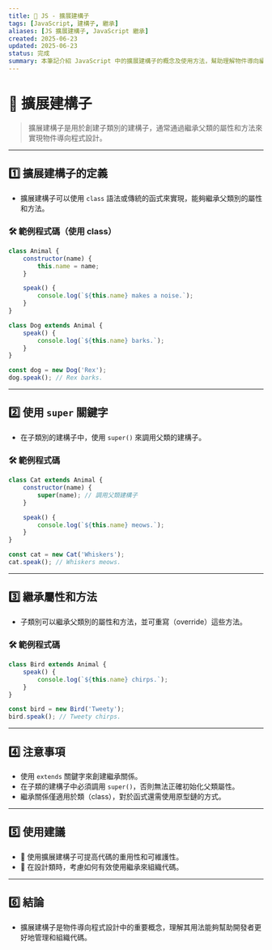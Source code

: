 ```yaml
---
title: 🔧 JS - 擴展建構子
tags: [JavaScript, 建構子, 繼承]
aliases: [JS 擴展建構子, JavaScript 繼承]
created: 2025-06-23
updated: 2025-06-23
status: 完成
summary: 本筆記介紹 JavaScript 中的擴展建構子的概念及使用方法，幫助理解物件導向編程中的繼承。
---
```


# 🔧 擴展建構子

> 擴展建構子是用於創建子類別的建構子，通常通過繼承父類的屬性和方法來實現物件導向程式設計。

---
## 1️⃣ 擴展建構子的定義

- 擴展建構子可以使用 `class` 語法或傳統的函式來實現，能夠繼承父類別的屬性和方法。

### 🛠️ 範例程式碼（使用 class）

```javascript
class Animal {
    constructor(name) {
        this.name = name;
    }

    speak() {
        console.log(`${this.name} makes a noise.`);
    }
}

class Dog extends Animal {
    speak() {
        console.log(`${this.name} barks.`);
    }
}

const dog = new Dog('Rex');
dog.speak(); // Rex barks.
```

---
## 2️⃣ 使用 `super` 關鍵字

- 在子類別的建構子中，使用 `super()` 來調用父類的建構子。

### 🛠️ 範例程式碼

```javascript
class Cat extends Animal {
    constructor(name) {
        super(name); // 調用父類建構子
    }

    speak() {
        console.log(`${this.name} meows.`);
    }
}

const cat = new Cat('Whiskers');
cat.speak(); // Whiskers meows.
```

---
## 3️⃣ 繼承屬性和方法

- 子類別可以繼承父類別的屬性和方法，並可重寫（override）這些方法。

### 🛠️ 範例程式碼

```javascript
class Bird extends Animal {
    speak() {
        console.log(`${this.name} chirps.`);
    }
}

const bird = new Bird('Tweety');
bird.speak(); // Tweety chirps.
```

---
## 4️⃣ 注意事項

- 使用 `extends` 關鍵字來創建繼承關係。
- 在子類的建構子中必須調用 `super()`，否則無法正確初始化父類屬性。
- 繼承關係僅適用於類（class），對於函式還需使用原型鏈的方式。

---
## 5️⃣ 使用建議

- 🔹 使用擴展建構子可提高代碼的重用性和可維護性。
- 🔹 在設計類時，考慮如何有效使用繼承來組織代碼。

---
## 6️⃣ 結論

- 擴展建構子是物件導向程式設計中的重要概念，理解其用法能夠幫助開發者更好地管理和組織代碼。
